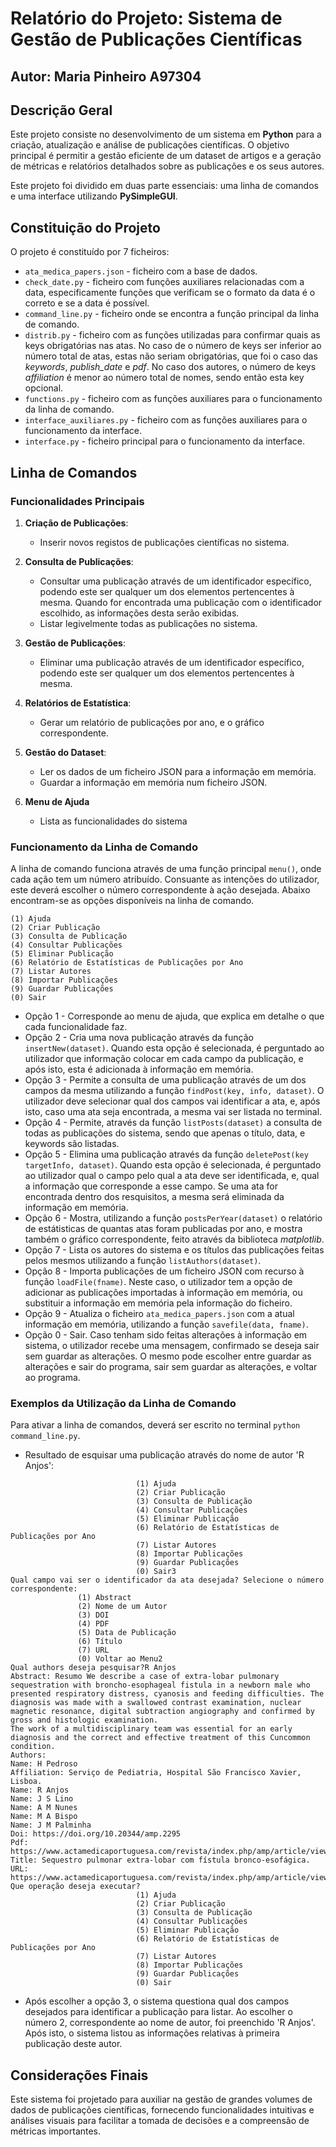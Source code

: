 # Relatório do Projeto: Sistema de Gestão de Publicações Científicas
## Autor: Maria Pinheiro A97304

## Descrição Geral
Este projeto consiste no desenvolvimento de um sistema em **Python** para a criação, atualização e análise de publicações científicas. O objetivo principal é permitir a gestão eficiente de um dataset de artigos e a geração de métricas e relatórios detalhados sobre as publicações e os seus autores.

Este projeto foi dividido em duas parte essenciais: uma linha de comandos e uma interface utilizando **PySimpleGUI**.

## Constituição do Projeto
O projeto é constituído por 7 ficheiros:
* `ata_medica_papers.json` - ficheiro com a base de dados.
* `check_date.py` - ficheiro com funções auxiliares relacionadas com a data, especificamente funções que verificam se o formato da data é o correto e se a data é possível.
* `command_line.py` - ficheiro onde se encontra a função principal da linha de comando.
* `distrib.py` - ficheiro com as funções utilizadas para confirmar quais as keys obrigatórias nas atas. No caso de o número de keys ser inferior ao número total de atas, estas não seriam obrigatórias, que foi o caso das *keywords*, *publish_date* e *pdf*. No caso dos autores, o número de keys *affiliation* é menor ao número total de nomes, sendo então esta key opcional.
* `functions.py` - ficheiro com as funções auxiliares para o funcionamento da linha de comando.
* `interface_auxiliares.py` - ficheiro com as funções auxiliares para o funcionamento da interface. 
* `interface.py` - ficheiro principal para o funcionamento da interface.


## Linha de Comandos

### Funcionalidades Principais
1. **Criação de Publicações**:
   - Inserir novos registos de publicações científicas no sistema.

2. **Consulta de Publicações**:
   - Consultar uma publicação através de um identificador específico, podendo este ser qualquer um dos elementos pertencentes à mesma. Quando for encontrada uma publicação com o identificador escolhido, as informações desta serão exibidas.
   - Listar legivelmente todas as publicações no sistema.

3. **Gestão de Publicações**:
    - Eliminar uma publicação através de um identificador específico, podendo este ser qualquer um dos elementos pertencentes à mesma.

3. **Relatórios de Estatística**:
   - Gerar um relatório de publicações por ano, e o gráfico correspondente.

4. **Gestão do Dataset**:
   - Ler os dados de um ficheiro JSON para a informação em memória.
   - Guardar a informação em memória num ficheiro JSON.

5. **Menu de Ajuda**
    - Lista as funcionalidades do sistema

### Funcionamento da Linha de Comando
A linha de comando funciona através de uma função principal `menu()`, onde cada ação tem um número atribuído. Consuante as intenções do utilizador, este deverá escolher o número correspondente à ação desejada. Abaixo encontram-se as opções disponíveis na linha de comando.
```
(1) Ajuda
(2) Criar Publicação
(3) Consulta de Publicação
(4) Consultar Publicações
(5) Eliminar Publicação
(6) Relatório de Estatísticas de Publicações por Ano
(7) Listar Autores
(8) Importar Publicações
(9) Guardar Publicações
(0) Sair
```                      
* Opção 1 - Corresponde ao menu de ajuda, que explica em detalhe o que cada funcionalidade faz.
* Opção 2 - Cria uma nova publicação através da função `insertNew(dataset)`. Quando esta opção é selecionada, é perguntado ao utilizador que informação colocar em cada campo da publicação, e após isto, esta é adicionada à informação em memória.
* Opção 3 - Permite a consulta de uma publicação através de um dos campos da mesma utilizando a função `findPost(key, info, dataset)`. O utilizador deve selecionar qual dos campos vai identificar a ata, e, após isto, caso uma ata seja encontrada, a mesma vai ser listada no terminal.
* Opção 4 - Permite, através da função `listPosts(dataset)` a consulta de todas as publicações do sistema, sendo que apenas o título, data, e keywords são listadas.
* Opção 5 - Elimina uma publicação através da função `deletePost(key targetInfo, dataset)`. Quando esta opção é selecionada, é perguntado ao utilizador qual o campo pelo qual a ata deve ser identificada, e, qual a informação que corresponde a esse campo. Se uma ata for encontrada dentro dos resquisitos, a mesma será eliminada da informação em memória.
* Opção 6 - Mostra, utilizando a função `postsPerYear(dataset)` o relatório de estátisticas de quantas atas foram publicadas por ano, e mostra também o gráfico correspondente, feito através da biblioteca *matplotlib*.
* Opção 7 - Lista os autores do sistema e os títulos das publicações feitas pelos mesmos utilizando a função `listAuthors(dataset)`.
* Opção 8 - Importa publicações de um ficheiro JSON com recurso à função `loadFile(fname)`. Neste caso, o utilizador tem a opção de adicionar as publicações importadas à informação em memória, ou substituir a informação em memória pela informação do ficheiro.
* Opção 9 - Atualiza o ficheiro `ata_medica_papers.json` com a atual informação em memória, utilizando a função `savefile(data, fname)`.
* Opção 0 - Sair. Caso tenham sido feitas alterações à informação em sistema, o utilizador recebe uma mensagem, confirmado se deseja sair sem guardar as alterações. O mesmo pode escolher entre guardar as alterações e sair do programa, sair sem guardar as alterações, e voltar ao programa.

### Exemplos da Utilização da Linha de Comando 
Para ativar a linha de comandos, deverá ser escrito no terminal `python command_line.py`.

* Resultado de esquisar uma publicação através do nome de autor 'R Anjos':
```Bem vindo ao sistema de consulta e análise de publicações científicas. Que operação deseja executar?
                            (1) Ajuda
                            (2) Criar Publicação
                            (3) Consulta de Publicação
                            (4) Consultar Publicações
                            (5) Eliminar Publicação
                            (6) Relatório de Estatísticas de Publicações por Ano
                            (7) Listar Autores
                            (8) Importar Publicações
                            (9) Guardar Publicações
                            (0) Sair3
Qual campo vai ser o identificador da ata desejada? Selecione o número correspondente:
               (1) Abstract
               (2) Nome de um Autor
               (3) DOI
               (4) PDF
               (5) Data de Publicação
               (6) Título
               (7) URL
               (0) Voltar ao Menu2
Qual authors deseja pesquisar?R Anjos
Abstract: Resumo We describe a case of extra-lobar pulmonary sequestration with broncho-esophageal fistula in a newborn male who presented respiratory distress, cyanosis and feeding difficulties. The diagnosis was made with a swallowed contrast examination, nuclear magnetic resonance, digital subtraction angiography and confirmed by gross and histologic examination. 
The work of a multidisciplinary team was essential for an early diagnosis and the correct and effective treatment of this Cuncommon condition.
Authors:
Name: H Pedroso
Affiliation: Serviço de Pediatria, Hospital São Francisco Xavier, Lisboa.
Name: R Anjos
Name: J S Lino
Name: A M Nunes
Name: M A Bispo
Name: J M Palminha
Doi: https://doi.org/10.20344/amp.2295
Pdf: https://www.actamedicaportuguesa.com/revista/index.php/amp/article/view/2295/1713
Title: Sequestro pulmonar extra-lobar com fístula bronco-esofágica.
URL: https://www.actamedicaportuguesa.com/revista/index.php/amp/article/view/2295
Que operação deseja executar?
                            (1) Ajuda
                            (2) Criar Publicação
                            (3) Consulta de Publicação
                            (4) Consultar Publicações
                            (5) Eliminar Publicação
                            (6) Relatório de Estatísticas de Publicações por Ano
                            (7) Listar Autores
                            (8) Importar Publicações
                            (9) Guardar Publicações
                            (0) Sair
```
- Após escolher a opção 3, o sistema questiona qual dos campos desejados para identificar a publicação para listar. Ao escolher o número 2, correspondente ao nome de autor, foi preenchido 'R Anjos'. Após isto, o sistema listou as informações relativas à primeira publicação deste autor.




## Considerações Finais
Este sistema foi projetado para auxiliar na gestão de grandes volumes de dados de publicações científicas, fornecendo funcionalidades intuitivas e análises visuais para facilitar a tomada de decisões e a compreensão de métricas importantes.

